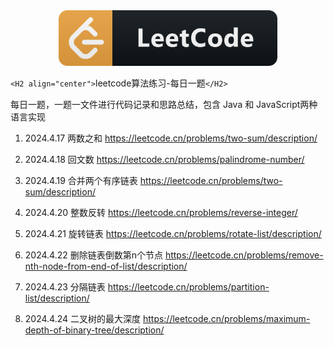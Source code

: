 <div align=center>
  <a href="https://leetcode.cn/">
    <img src="image/icon.png" width="350">
  </a>
</div>

`<H2 align="center">`leetcode算法练习-每日一题`</H2>`

每日一题，一题一文件进行代码记录和思路总结，包含 Java 和 JavaScript两种语言实现

1. 2024.4.17  两数之和  https://leetcode.cn/problems/two-sum/description/

2. 2024.4.18 回文数  https://leetcode.cn/problems/palindrome-number/

3. 2024.4.19  合并两个有序链表  https://leetcode.cn/problems/two-sum/description/

4. 2024.4.20  整数反转 https://leetcode.cn/problems/reverse-integer/

5. 2024.4.21  旋转链表  https://leetcode.cn/problems/rotate-list/description/

6. 2024.4.22  删除链表倒数第n个节点  https://leetcode.cn/problems/remove-nth-node-from-end-of-list/description/

7. 2024.4.23  分隔链表 https://leetcode.cn/problems/partition-list/description/

8. 2024.4.24 二叉树的最大深度  https://leetcode.cn/problems/maximum-depth-of-binary-tree/description/
